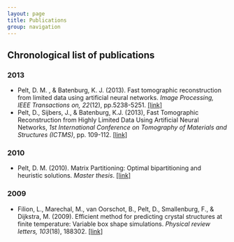 ```yaml
---
layout: page
title: Publications
group: navigation
---
```


## Chronological list of publications

### 2013
* Pelt, D. M. , & Batenburg, K. J. (2013). Fast tomographic reconstruction from limited data using artificial neural networks. *Image Processing, IEEE Transactions on, 22*(12), pp.5238-5251. [\[link\]](http://ieeexplore.ieee.org/stamp/stamp.jsp?tp=&arnumber=6607157&isnumber=6609090)
* Pelt, D., Sijbers, J., & Batenburg, K.J. (2013), Fast Tomographic Reconstruction from Highly Limited Data Using Artificial Neural Networks, *1st International Conference on Tomography of Materials and Structures (ICTMS)*, pp. 109-112. [\[link\]](http://www.visielab.ua.ac.be/sites/default/files/pelt_ictms_2013.pdf)

### 2010
* Pelt, D. M. (2010). Matrix Partitioning: Optimal bipartitioning and heuristic solutions. *Master thesis*. [\[link\]](http://igitur-archive.library.uu.nl/student-theses/2011-0404-200428/UUindex.html)

### 2009
* Filion, L., Marechal, M., van Oorschot, B., Pelt, D., Smallenburg, F., & Dijkstra, M. (2009). Efficient method for predicting crystal structures at finite temperature: Variable box shape simulations. *Physical review letters, 103*(18), 188302. [\[link\]](http://link.aps.org/doi/10.1103/PhysRevLett.103.188302)

